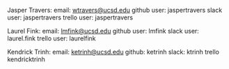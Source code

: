 Jasper Travers:
  email:        wtravers@ucsd.edu
  github user:  jaspertravers
  slack user:   jaspertravers
  trello user:  jaspertravers

Laurel Fink:
  email: lmfink@ucsd.edu
  github user: lmfink
  slack user: laurel.fink
  trello user: laurelfink
  
Kendrick Trinh:
  email:      ketrinh@ucsd.edu
  github:     ketrinh
  slack:      ktrinh
  trello      kendricktrinh
